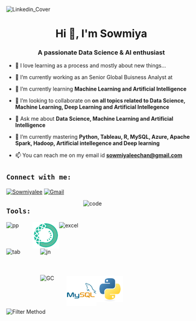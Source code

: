 ![Linkedin_Cover](https://media.licdn.com/dms/image/D4D16AQHAFCagx9kJuA/profile-displaybackgroundimage-shrink_350_1400/0/1680262091689?e=1686182400&v=beta&t=DP5YgY_FVvomWXe78qq0WkLOe2Dz2V56SLIiXrbP83g)

<h1 align="center">Hi 👋, I'm Sowmiya </h1>
<h3 align="center">A passionate Data Science & AI enthusiast</h3>

- 🌱 I love learning as a process and mostly about new things...

- 🔭 I’m currently working as an Senior Global Buisness Analyst at <a href="https://upload.wikimedia.org/wikipedia/commons/thumb/a/ad/HP_logo_2012.svg/1200px-HP_logo_2012.svg.png" alt="Sowmiya" height="20" width="60" /></a>

- 🌱 I’m currently learning **Machine Learning and Artificial Intelligence**

- 👯 I’m looking to collaborate on **on all topics related to Data Science, Machine Learning, Deep Learning and Artificial Intellegence**

- 💬 Ask me about **Data Science, Machine Learning and Artificial Intelligence**

- 🌱 I’m currently mastering **Python, Tableau, R, MySQL, Azure, Apache Spark, Hadoop, Artificial intellegence and Deep learning**

- 📫 You can reach me on my email id **sowmiyaleechan@gmail.com**

## `Connect with me:`
<p align="left">
<a href="https://www.linkedin.com/in/sowmiya-kumaresan-15b624100/" target="blank"><img align="center" src="https://img.icons8.com/color/344/linkedin-circled--v1.png" alt="Sowmiyalee" height="60" width="60" /></a>
<a href="mailto:sowmiyaleechan@gmail.com" target="blank"><img align="center" src="https://raw.githubusercontent.com/BEPb/BEPb/master/assets/gmail.svg" alt="Gmail" height="50" width="50" /></a>
</p>

<img align="right" alt="code"  height="200" width="300" src = "https://media.tenor.com/2SeTinGEKNQAAAAd/codelikeagirl.gif">
</p>

## `Tools:`
<img align="left" src="https://user-images.githubusercontent.com/94888819/179538709-781ca826-4b36-42e7-aeda-ad6b07e719ea.png" alt="pp" width="70" height="70" /> 

<img align="left" alt="Anaconda" height="70" src="https://raw.githubusercontent.com/habc0d3r/images-repo/master/icons8-anaconda.svg" />

<img align="left" alt="excel" height="60" src="https://d3j0t7vrtr92dk.cloudfront.net/stembakuniversity/1616519913_png-clipart-microsoft-excel-computer-icons-microsoft-template-angle-removebg-preview.png" />

<img align="left" src="https://user-images.githubusercontent.com/94888819/179531328-610ccc8c-11cc-40cf-82dc-5902d473b7e1.png" alt="tab" width="90" height="90"/> 

<img align="left" alt="jn" src="https://user-images.githubusercontent.com/94888819/179537708-2241ab23-8c86-40c6-8fa9-f3979be75ade.png" width="70" height="70"/>

<img align="left" src="https://user-images.githubusercontent.com/94888819/179532814-fa9beb8f-0fd6-4160-8d47-650af59c58a1.png" alt="GC" width="70" height="70"/>

<img align="left" src="https://raw.githubusercontent.com/devicons/devicon/master/icons/mysql/mysql-original-wordmark.svg" alt="mysql" width="80" height="80"/>

<img src="https://raw.githubusercontent.com/devicons/devicon/master/icons/python/python-original.svg" alt="python" width="70" height="70"/> 

</p>



![Filter Method](https://static.wixstatic.com/media/3e99b9_f53a1cab95ae4dfd938a1bf6a1a62f49~mv2.gif)
